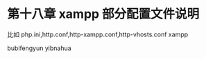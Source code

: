# 第十八章 xampp 部分配置文件说明

比如 php.ini,http.conf,http-xampp.conf,http-vhosts.conf
xampp

bubifengyun yibnahua
